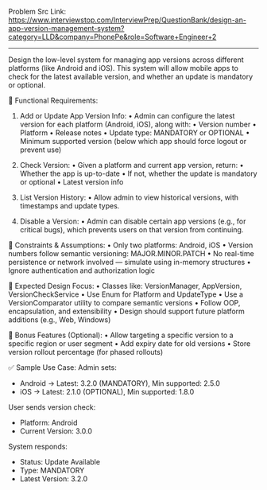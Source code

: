 Problem Src Link:
https://www.interviewstop.com/InterviewPrep/QuestionBank/design-an-app-version-management-system?category=LLD&company=PhonePe&role=Software+Engineer+2
__________________________________________________________________________________________
Design the low-level system for managing app versions across different platforms (like Android and iOS). This system will allow mobile apps to check for the latest available version, and whether an update is mandatory or optional.

🔷 Functional Requirements:
1. Add or Update App Version Info:
• Admin can configure the latest version for each platform (Android, iOS), along with:
• Version number
• Platform
• Release notes
• Update type: MANDATORY or OPTIONAL
• Minimum supported version (below which app should force logout or prevent use)

2. Check Version:
• Given a platform and current app version, return:
• Whether the app is up-to-date
• If not, whether the update is mandatory or optional
• Latest version info

3. List Version History:
• Allow admin to view historical versions, with timestamps and update types.

4. Disable a Version:
• Admin can disable certain app versions (e.g., for critical bugs), which prevents users on that version from continuing.

🔷 Constraints & Assumptions:
• Only two platforms: Android, iOS
• Version numbers follow semantic versioning: MAJOR.MINOR.PATCH
• No real-time persistence or network involved — simulate using in-memory structures
• Ignore authentication and authorization logic

🔶 Expected Design Focus:
• Classes like: VersionManager, AppVersion, VersionCheckService
• Use Enum for Platform and UpdateType
• Use a VersionComparator utility to compare semantic versions
• Follow OOP, encapsulation, and extensibility
• Design should support future platform additions (e.g., Web, Windows)

🔷 Bonus Features (Optional):
• Allow targeting a specific version to a specific region or user segment
• Add expiry date for old versions
• Store version rollout percentage (for phased rollouts)

✅ Sample Use Case:
Admin sets:
- Android → Latest: 3.2.0 (MANDATORY), Min supported: 2.5.0
- iOS → Latest: 2.1.0 (OPTIONAL), Min supported: 1.8.0

User sends version check:
- Platform: Android
- Current Version: 3.0.0

System responds:
- Status: Update Available
- Type: MANDATORY
- Latest Version: 3.2.0
